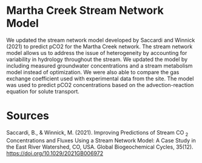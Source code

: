 # Martha Creek Stream Network Model


We updated the stream network model developed by Saccardi and Winnick (2021) to predict pCO2 for the Martha Creek network. The stream network model allows us to address the issue of heterogeneity by accounting for variability in hydrology throughout the stream. We updated the model by including measured groundwater concentrations and a stream metabolism model instead of optimization. We were also able to compare the gas exchange coefficient used with experimental data from the site. The model was used to predict pCO2 concentrations based on the advection-reaction equation for solute transport. 





# Sources
Saccardi, B., & Winnick, M. (2021). Improving Predictions of Stream CO <sub>2</sub> Concentrations and Fluxes Using a Stream Network Model: A Case Study in the East River Watershed, CO, USA. Global Biogeochemical Cycles, 35(12). https://doi.org/10.1029/2021GB006972
 
